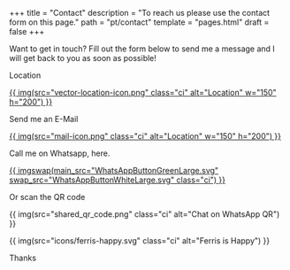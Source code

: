 +++
title = "Contact"
description = "To reach us please use the contact form on this page."
path = "pt/contact"
template = "pages.html"
draft = false
+++
<p>Want to get in touch? Fill out the form below to send me a message and I will get back to you as soon as possible!</p>

<p>Location</p>

<a aria-label="" href="https://maps.app.goo.gl/2jhxeaV6scHKJsFY9">
{{ img(src="vector-location-icon.png" class="ci" alt="Location" w="150" h="200") }}
<a />

<p>Send me an E-Mail</p>

<a aria-label="" href="mailto:ngawang.monlam@gmail.com">
{{ img(src="mail-icon.png" class="ci" alt="Location" w="150" h="200") }}
<a />

<p>Call me on Whatsapp, here. </p>

<a aria-label="Chat on WhatsApp" href="https://wa.me/5511933014430">
{{ imgswap(main_src="WhatsAppButtonGreenLarge.svg" swap_src="WhatsAppButtonWhiteLarge.svg" class="ci") }}
<a />

<p>Or scan the QR code</p>

{{ img(src="shared_qr_code.png" class="ci" alt="Chat on WhatsApp QR") }}

{{ img(src="icons/ferris-happy.svg" class="ci" alt="Ferris is Happy") }}

<p>Thanks</p>
